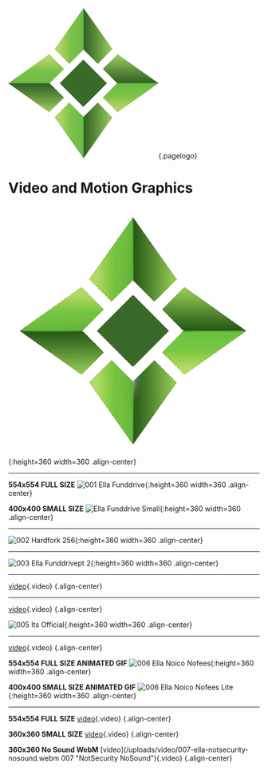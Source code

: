 ![Logo](/uploads/logo.png "Logo"){.pagelogo}
<!-- TITLE: Video And Motion Graphics-->
<!-- SUBTITLE: Ellaism - A stable network with no premine and no dev fees -->

# Video and Motion Graphics
![Spinning ELLA](/uploads/gifs/spinningella.gif "Spinning ELLA"){:height=360 width=360 .align-center}

---
**554x554 FULL SIZE**
![001 Ella Funddrive](/uploads/gifs/001-ella-funddrive.gif "001 Ella Funddrive"){:height=360 width=360 .align-center}

**400x400 SMALL SIZE**
![Ella Funddrive Small](/uploads/gifs/001-ella-funddrive-400.gif "Ella Funddrive"){:height=360 width=360 .align-center}

---
![002 Hardfork 256](/uploads/gifs/002-hardfork-256.gif "002 Hardfork"){:height=360 width=360 .align-center}

---
![003 Ella Funddrivept 2](/uploads/gifs/003-ella-funddrivept-2.gif "003 Ella Funddrivept 2"){:height=360 width=360 .align-center}

---
[video](/uploads/video/004-ella-launch.mp4){.video} {.align-center}

---
[video](/uploads/video/005-its-official.mp4 "005 Its Official"){.video} {.align-center}

![005 Its Official](/uploads/gifs/005-its-official.gif "005 Its Official"){:height=360 width=360 .align-center}

---
[video](/uploads/video/006-ella-noico-nofees.mp4 "006 Ella Noico Nofees"){.video} {.align-center}

**554x554 FULL SIZE ANIMATED GIF**
![006 Ella Noico Nofees](/uploads/gifs/006-ella-noico-nofees.gif "006 Ella Noico Nofees Lite"){:height=360 width=360 .align-center}

**400x400 SMALL SIZE ANIMATED GIF**
![006 Ella Noico Nofees Lite](/uploads/gifs/006-ella-noico-nofees-lite.gif "006 Ella Noico Nofees Lite"){:height=360 width=360 .align-center}

---
**554x554 FULL SIZE**
[video](/uploads/video/007-ella-notsecurity.mp4 "007 NotSecurity"){.video} {.align-center}

**360x360 SMALL SIZE**
[video](/uploads/video/007-ella-notsecurity-lite.mp4 "007 NotSecurity Lite"){.video} {.align-center}

**360x360 No Sound WebM**
[video](/uploads/video/007-ella-notsecurity-nosound.webm 007 "NotSecurity NoSound"){.video} {.align-center}
